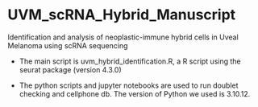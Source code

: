# UVM_scRNA_Hybrid_Manuscript

Identification and analysis of neoplastic-immune hybrid cells in Uveal Melanoma using scRNA sequencing


*   The main script is uvm_hybrid_identification.R, a R script using the seurat package (version 4.3.0)

*   The python scripts and jupyter notebooks are used to run doublet checking and cellphone db. The version of Python we used is 3.10.12.

